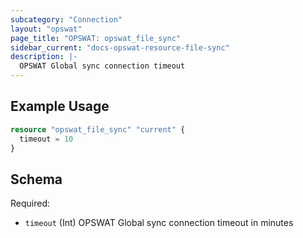```yaml
---
subcategory: "Connection"
layout: "opswat"
page_title: "OPSWAT: opswat_file_sync"
sidebar_current: "docs-opswat-resource-file-sync"
description: |-
  OPSWAT Global sync connection timeout
---
```


## Example Usage

```terraform
resource "opswat_file_sync" "current" {
  timeout = 10
}
```

## Schema
Required:  
- `timeout` (Int) OPSWAT Global sync connection timeout in minutes